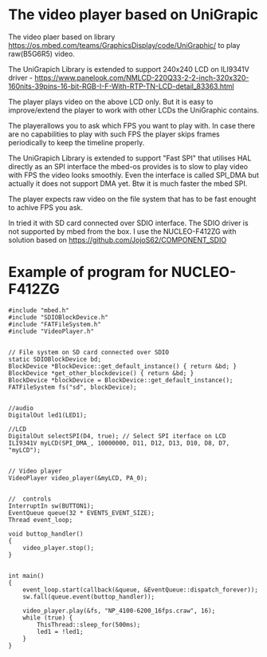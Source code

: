 # The video player based on UniGrapic 
The video plaer based on library https://os.mbed.com/teams/GraphicsDisplay/code/UniGraphic/ to play raw(B5G6R5) video. 

The UniGrapich Library is extended to support 240x240 LCD on ILI9341V driver - 
https://www.panelook.com/NMLCD-220Q33-2-2-inch-320x320-160nits-39pins-16-bit-RGB-I-F-With-RTP-TN-LCD-detail_83363.html

The player plays video on the above LCD only. But it is easy to improve/extend the player to work with other LCDs the UniGraphic contains.

The playerallows you to ask which FPS you want to play with. In case there are no capabilities to play with such FPS the player skips frames periodically to keep the timeline properly.  

The UniGrapich Library is extended to support "Fast SPI" that utilises HAL directly as an SPI interface the mbed-os provides is to slow to play video with FPS the video looks smoothly. Even the interface is called SPI_DMA  but actually it does not support DMA yet. Btw it is much faster the mbed SPI. 

The player expects raw video on the file system that has to be fast enought to achive FPS you ask. 

In tried it with SD card connected over SDIO interface.
The SDIO driver is not supported by mbed from the box. 
I use the NUCLEO-F412ZG with solution based on https://github.com/JojoS62/COMPONENT_SDIO 

# Example of program for  NUCLEO-F412ZG
```
#include "mbed.h"
#include "SDIOBlockDevice.h"
#include "FATFileSystem.h"
#include "VideoPlayer.h"


// File system on SD card connected over SDIO
static SDIOBlockDevice bd;
BlockDevice *BlockDevice::get_default_instance() { return &bd; }
BlockDevice *get_other_blockdevice() { return &bd; }
BlockDevice *blockDevice = BlockDevice::get_default_instance();
FATFileSystem fs("sd", blockDevice);


//audio
DigitalOut led1(LED1);

//LCD
DigitalOut selectSPI(D4, true); // Select SPI iterface on LCD
ILI9341V myLCD(SPI_DMA_, 10000000, D11, D12, D13, D10, D8, D7, "myLCD");


// Video player
VideoPlayer video_player(&myLCD, PA_0);


//  controls
InterruptIn sw(BUTTON1);
EventQueue queue(32 * EVENTS_EVENT_SIZE);
Thread event_loop;

void buttop_handler()
{
    video_player.stop();    
}


int main()
{
    event_loop.start(callback(&queue, &EventQueue::dispatch_forever));
    sw.fall(queue.event(buttop_handler));

    video_player.play(&fs, "NP_4100-6200_16fps.craw", 16);
    while (true) {
        ThisThread::sleep_for(500ms);
        led1 = !led1;    
    }
}

```

